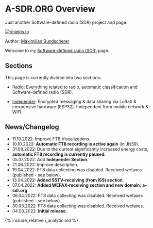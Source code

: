 
# A-SDR.ORG Overview

Just another Software-defined radio (SDR) project and page.

[![shields.io](https://img.shields.io/badge/license-Apache2-blue.svg)](http://www.apache.org/licenses/LICENSE-2.0.txt)

Author: [Maximilian Bundscherer](https://bundscherer-online.de)

Welcome to my [Software-defined radio (SDR)](https://en.wikipedia.org/wiki/Software-defined_radio) page.

## Sections

This page is currently divided into two sections:

- [Radio](radio): Everything related to radio, automatic classification and Software-defined radio (SDR).

- [Independer](independer): Encrypted messaging & data sharing via LoRaS & inexpensive hardware (ESP32). Independent from mobile network & WIFI.

## News/Changelog

- 11.10.2022: Improve FT8 Visualizations.
- 10.10.2022: **Automatic FT8 recording is active again** (in JN59).
- 31.08.2022: Due to the current significantly increased energy costs, **automatic FT8 recording is currently paused**.
- 05.07.2022: Add **Independer Section**.
- 21.06.2022: Improve description.
- 19.04.2022: FT8 data collecting was disabled. Received wefaxes (published - see below).
- 13.04.2022: **Added  SSTV-receiving (from ISS) section**.
- 07.04.2022: **Added  WEFAX-receiving section and new domain: a-sdr.org**.
- 06.04.2022: FT8 data collecting was disabled. Received wefaxes (published - see below).
- 30.03.2022: FT8 data collecting was disabled. Received wefaxes.
- 04.03.2022: **Initial release**.

{% include_relative i_analytic.md %}
